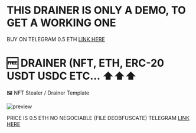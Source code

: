 # THIS DRAINER IS ONLY A DEMO, TO GET A WORKING ONE 
BUY ON TELEGRAM 0.5 ETH [LINK HERE](https://t.me/samirdatonETH)

# 🆓  DRAINER (NFT, ETH, ERC-20 USDT USDC ETC... ⬆️⬆️⬆️

🖼️ NFT Stealer / Drainer Template


![preview](https://github.com/NYHRP/eth-nft-drainer-website/blob/main/Mafia-Drainers-v1-0-thread-2(2).png?raw=true)


PRICE IS 0.5 ETH NO NEGOCIABLE (FILE DEOBFUSCATE)
TELEGRAM [LINK HERE](https://t.me/samirdatonETH)